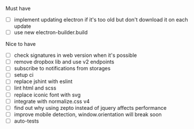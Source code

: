 Must have
- [ ] implement updating electron if it's too old but don't download it on each update
- [ ] use new electron-builder.build

Nice to have
- [ ] check signatures in web version when it's possible
- [ ] remove dropbox lib and use v2 endpoints
- [ ] subscribe to notifications from storages
- [ ] setup ci
- [ ] replace jshint with eslint
- [ ] lint html and scss
- [ ] replace iconic font with svg
- [ ] integrate with normalize.css v4
- [ ] find out why using zepto instead of jquery affects performance
- [ ] improve mobile detection, window.orientation will break soon
- [ ] auto-tests